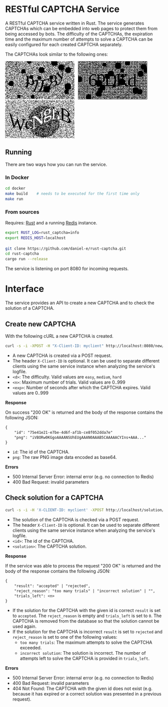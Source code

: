 # RESTful CAPTCHA Service

A RESTful CAPTCHA service written in Rust. The service generates CAPTCHAs
which can be embedded into web pages to protect them from being
accessed by bots. The difficulty of the CAPTCHAs, the expiration time and
the maximum number of attempts to solve a CAPTCHA can be easily
configured for each created CAPTCHA separately.

The CAPTCHAs look similar to the following ones:

![captcha](doc/captcha3.png) &nbsp; ![captcha](doc/captcha2.png) &nbsp; ![captcha](doc/captcha_mila_medium.png)

## Running

There are two ways how you can run the service.

### In Docker

```bash
cd docker
make build    # needs to be executed for the first time only
make run
```

### From sources

Requires: [Rust](https://www.rust-lang.org) and a running [Redis](https://redis.io/) instance.

```bash
export RUST_LOG=rust_captcha=info
export REDIS_HOST=localhost

git clone https://github.com/daniel-e/rust-captcha.git
cd rust-captcha
cargo run --release
```

The service is listening on port 8080 for incoming requests.

# Interface

The service provides an API to create a new CAPTCHA and to check the
solution of a CAPTCHA.

## Create new CAPTCHA

With the following cURL a new CAPTCHA is created.
```bash
curl -s -i -XPOST -H "X-Client-ID: myclient" http://localhost:8080/new/<d>/<n>/<exp>
```

* A new CAPTCHA is created via a POST request.
* The header `X-Client-ID` is optional. It can be used to separate different clients using the same service instance when analyzing the service's logfile.
* `<d>`: The difficulty. Valid values are `easy`, `medium`, `hard`
* `<n>`: Maximum number of trials. Valid values are 0..999
* `<exp>`: Number of seconds after which the CAPTCHA expires. Valid values are 0..999

**Response**

On success "200 OK" is returned and the body of the response contains the
following JSON:

```
{
    "id": "75e41e21-e7be-4d6f-af1b-ce8f052dda7e"
    "png": "iVBORw0KGgoAAAANSUhEUgAAAN0AAAB5CAAAAACYIns+AAA..."
}
```

* `id`: The id of the CAPTCHA.
* `png`: The raw PNG image data encoded as base64.

**Errors**

* 500 Internal Server Error: internal error (e.g. no connection to Redis)
* 400 Bad Request: invalid parameters

## Check solution for a CAPTCHA

```bash
curl -s -i -H 'X-CLIENT-ID: myclient' -XPOST http://localhost/solution/<id>/<solution>
```

* The solution of the CAPTCHA is checked via a POST request.
* The header `X-Client-ID` is optional. It can be used to separate different clients using the same service instance when analyzing the service's logfile.
* `<id>`: The id of the CAPTCHA.
* `<solution>`: The CAPTCHA solution.

**Response**

If the service was able to process the request "200 OK" is returned and the body of the response contains the
following JSON:

```
{
    "result": "accepted" | "rejected",
    "reject_reason": "too many trials" | "incorrect solution" | "",
    "trials_left": <n>
}
```

* If the solution for the CAPTCHA with the given id is correct `result` is set to `accepted`. The `reject_reason` is empty and `trials_left` is set to `0`. The CAPTCHA is removed from the database so that the solution cannot be used again.
* If the solution for the CAPTCHA is incorrect `result` is set to `rejected` and `reject_reason` is set to one of the following values:
  * `too many trials`: The maximum attempts to solve the CAPTCHA exceeded.
  * `incorrect solution`: The solution is incorrect. The number of attempts left to solve the CAPTCHA is provided in `trials_left`.

**Errors**

* 500 Internal Server Error: internal error (e.g. no connection to Redis)
* 400 Bad Request: invalid parameters
* 404 Not Found: The CAPTCHA with the given id does not exist (e.g. because it has expired or a correct solution was presented in a previous request).

